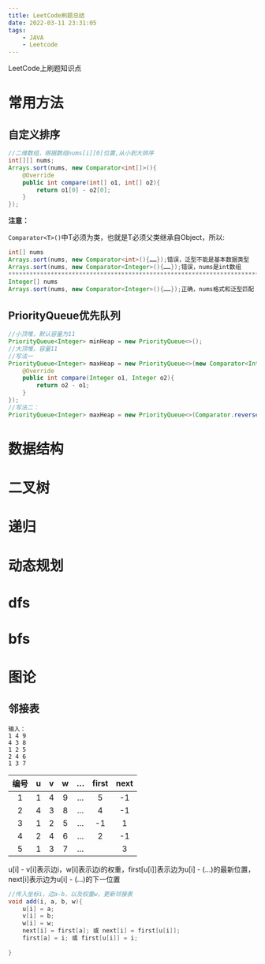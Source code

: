 ```yaml
---
title: LeetCode刷题总结
date: 2022-03-11 23:31:05
tags:
	- JAVA
	- Leetcode
---
```


LeetCode上刷题知识点

<!-- more -->

# 常用方法
## 自定义排序

```java
//二维数组，根据数组nums[i][0]位置,从小到大排序
int[][] nums;
Arrays.sort(nums, new Comparator<int[]>(){
    @Override
    public int compare(int[] o1, int[] o2){
        return o1[0] - o2[0];
    }
});
```

**注意：**

`Comparator<T>()`中T必须为类，也就是T必须父类继承自Object，所以:

```java
int[] nums
Arrays.sort(nums, new Comparator<int>(){……});错误，泛型不能是基本数据类型
Arrays.sort(nums, new Comparator<Integer>(){……});错误，nums是int数组
*******************************************************************************
Integer[] nums
Arrays.sort(nums, new Comparator<Integer>(){……});正确，nums格式和泛型匹配
```



## PriorityQueue优先队列

```java
//小顶堆，默认容量为11
PriorityQueue<Integer> minHeap = new PriorityQueue<>();
//大顶堆，容量11
//写法一
PriorityQueue<Integer> maxHeap = new PriorityQueue<>(new Comparator<Integer>(){
    @Override
    public int compare(Integer o1, Integer o2){
        return o2 - o1;
    }
});
//写法二：
PriorityQueue<Integer> maxHeap = new PriorityQueue<>(Comparator.reverseOrder());
```

# 数据结构

# 二叉树

# 递归

# 动态规划

# dfs

# bfs

# 图论

## 邻接表
	输入：
	1 4 9
	4 3 8
	1 2 5
	2 4 6
	1 3 7

编号|u|v|w|…|first|next
:-:|:-:|:-:|:-:|:-:|:-:|:-:
1|1|4|9|…|5|-1
2|4|3|8|…|4|-1
3|1|2|5|…|-1|1
4|2|4|6|…|2|-1
5|1|3|7|…||3

u[i] - v[i]表示边i，w[i]表示边i的权重，first[u[i]]表示边为u[i] - (…)的最新位置，next[i]表示边为u[i] - (…)的下一位置

```java
//传入坐标i，边a-b，以及权重w，更新邻接表
void add(i, a, b, w){
    u[i] = a;
    v[i] = b;
    w[i] = w;
	next[i] = first[a]; 或 next[i] = first[u[i]];
	first[a] = i; 或 first[u[i]] = i;
    
}    
```

